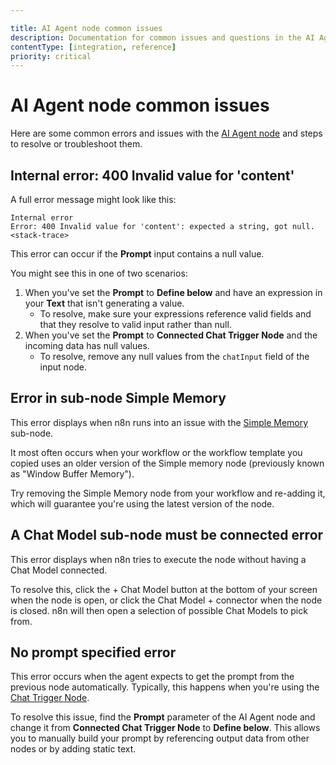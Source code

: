 ```yaml
---

title: AI Agent node common issues 
description: Documentation for common issues and questions in the AI Agent node in n8n, a workflow automation platform. Includes details of the issue and suggested solutions.
contentType: [integration, reference]
priority: critical
---
```


# AI Agent node common issues

Here are some common errors and issues with the [AI Agent node](/integrations/builtin/cluster-nodes/root-nodes/n8n-nodes-langchain.agent/index.md) and steps to resolve or troubleshoot them.

## Internal error: 400 Invalid value for 'content'

A full error message might look like this:

```
Internal error
Error: 400 Invalid value for 'content': expected a string, got null.
<stack-trace>
```

This error can occur if the **Prompt** input contains a null value.

You might see this in one of two scenarios:

1. When you've set the **Prompt** to **Define below** and have an expression in your **Text** that isn't generating a value.
    * To resolve, make sure your expressions reference valid fields and that they resolve to valid input rather than null.
2. When you've set the **Prompt** to **Connected Chat Trigger Node** and the incoming data has null values.
    * To resolve, remove any null values from the `chatInput` field of the input node.

## Error in sub-node Simple Memory

This error displays when n8n runs into an issue with the [Simple Memory](/integrations/builtin/cluster-nodes/sub-nodes/n8n-nodes-langchain.memorybufferwindow/index.md) sub-node.

It most often occurs when your workflow or the workflow template you copied uses an older version of the Simple memory node (previously known as "Window Buffer Memory").

Try removing the Simple Memory node from your workflow and re-adding it, which will guarantee you're using the latest version of the node.

## A Chat Model sub-node must be connected error

This error displays when n8n tries to execute the node without having a Chat Model connected.

To resolve this, click the + Chat Model button at the bottom of your screen when the node is open, or click the Chat Model + connector when the node is closed. n8n will then open a selection of possible Chat Models to pick from.

## No prompt specified error

This error occurs when the agent expects to get the prompt from the previous node automatically. Typically, this happens when you're using the [Chat Trigger Node](/integrations/builtin/core-nodes/n8n-nodes-langchain.chattrigger/index.md). 

To resolve this issue, find the **Prompt** parameter of the AI Agent node and change it from **Connected Chat Trigger Node** to **Define below**. This allows you to manually build your prompt by referencing output data from other nodes or by adding static text.
